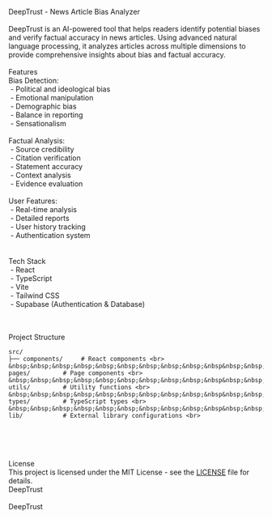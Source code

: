DeepTrust - News Article Bias Analyzer
<br>
<br>
DeepTrust is an AI-powered tool that helps readers identify potential biases and verify factual accuracy in news articles. Using advanced natural language processing, it analyzes articles across multiple dimensions to provide comprehensive insights about bias and factual accuracy.
<br>
<br>
Features
<br>
Bias Detection:
  <br>
&nbsp;- Political and ideological bias
    <br>
&nbsp;- Emotional manipulation
    <br>
&nbsp;- Demographic bias
    <br>
&nbsp;- Balance in reporting
    <br>
&nbsp;- Sensationalism
<br>
<br>
Factual Analysis:
   <br>
  &nbsp;- Source credibility
    <br>
  &nbsp;- Citation verification
    <br>
  &nbsp;- Statement accuracy
    <br>
  &nbsp;- Context analysis
    <br>
  &nbsp;- Evidence evaluation
<br>
<br>
User Features:
  <br>
  &nbsp;- Real-time analysis
    <br>
  &nbsp;- Detailed reports
    <br>
  &nbsp;- User history tracking
    <br>
  &nbsp;- Authentication system
    <br>
<br>
<br>
Tech Stack
<br>
 &nbsp;- React
  <br>
 &nbsp;- TypeScript
  <br>
 &nbsp;- Vite
  <br>
 &nbsp;- Tailwind CSS
  <br>
 &nbsp;- Supabase (Authentication & Database)
  <br>
<br>
<br>

Project Structure
<br>
```
src/
├── components/     # React components <br>
&nbsp;&nbsp;&nbsp;&nbsp;&nbsp;&nbsp;&nbsp;&nbsp;&nbsp;&nbsp&nbsp;&nbsp;&nbsp&nbsp;├── pages/         # Page components <br>
&nbsp;&nbsp;&nbsp;&nbsp;&nbsp;&nbsp;&nbsp;&nbsp;&nbsp;&nbsp&nbsp;&nbsp;&nbsp&nbsp;├── utils/         # Utility functions <br>
&nbsp;&nbsp;&nbsp;&nbsp;&nbsp;&nbsp;&nbsp;&nbsp;&nbsp;&nbsp&nbsp;&nbsp;&nbsp&nbsp;├── types/         # TypeScript types <br>
&nbsp;&nbsp;&nbsp;&nbsp;&nbsp;&nbsp;&nbsp;&nbsp;&nbsp;&nbsp&nbsp;&nbsp;&nbsp&nbsp;└── lib/           # External library configurations <br>
```
<br>
<br>
<br>

License
<br>
This project is licensed under the MIT License - see the [LICENSE](LICENSE) file for details. <br>
 D e e p T r u s t 
 <br>
<br>
  D e e p T r u s t 
 
 
